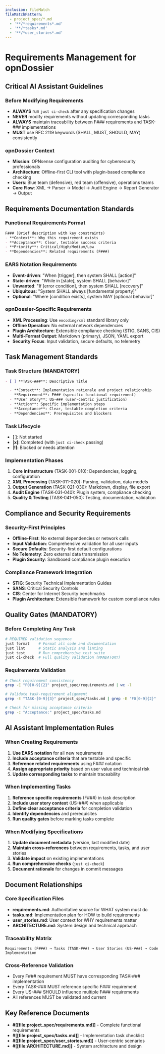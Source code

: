 ```yaml
---
inclusion: fileMatch
fileMatchPattern:
  - project_spec/*.md
  - '**/*requirements*.md'
  - '**/*tasks*.md'
  - '**/*user_stories*.md'
---
```


# Requirements Management for opnDossier

## Critical AI Assistant Guidelines

### Before Modifying Requirements

- **ALWAYS** run `just ci-check` after any specification changes
- **NEVER** modify requirements without updating corresponding tasks
- **ALWAYS** maintain traceability between F### requirements and TASK-### implementations
- **MUST** use RFC 2119 keywords (SHALL, MUST, SHOULD, MAY) consistently

### opnDossier Context

- **Mission**: OPNsense configuration auditing for cybersecurity professionals
- **Architecture**: Offline-first CLI tool with plugin-based compliance checking
- **Users**: Blue team (defensive), red team (offensive), operations teams
- **Core Flow**: XML → Parser → Model → Audit Engine → Report Generator → Output

## Requirements Documentation Standards

### Functional Requirements Format

```markdown
F### (Brief description with key constraints)
- **Context**: Why this requirement exists
- **Acceptance**: Clear, testable success criteria
- **Priority**: Critical/High/Medium/Low
- **Dependencies**: Related requirements (F###)
```

### EARS Notation Requirements

- **Event-driven**: "When [trigger], then system SHALL [action]"
- **State-driven**: "While in [state], system SHALL [behavior]"
- **Unwanted**: "If [error condition], then system SHALL [recovery]"
- **Ubiquitous**: "System SHALL always [fundamental property]"
- **Optional**: "Where [condition exists], system MAY [optional behavior]"

### opnDossier-Specific Requirements

- **XML Processing**: Use `encoding/xml` standard library only
- **Offline Operation**: No external network dependencies
- **Plugin Architecture**: Extensible compliance checking (STIG, SANS, CIS)
- **Multi-Format Output**: Markdown (primary), JSON, YAML export
- **Security Focus**: Input validation, secure defaults, no telemetry

## Task Management Standards

### Task Structure (MANDATORY)

```markdown
- [ ] **TASK-###**: Descriptive Title

  - **Context**: Implementation rationale and project relationship
  - **Requirement**: F### (specific functional requirement)
  - **User Story**: US-### (user-centric justification)
  - **Action**: Specific implementation steps
  - **Acceptance**: Clear, testable completion criteria
  - **Dependencies**: Prerequisites and blockers
```

### Task Lifecycle

- **[ ]**: Not started
- **[x]**: Completed (with `just ci-check` passing)
- **[!]**: Blocked or needs attention

### Implementation Phases

1. **Core Infrastructure** (TASK-001-010): Dependencies, logging, configuration
2. **XML Processing** (TASK-011-020): Parsing, validation, data models
3. **Output Generation** (TASK-021-030): Markdown, display, file export
4. **Audit Engine** (TASK-031-040): Plugin system, compliance checking
5. **Quality & Testing** (TASK-041-050): Testing, documentation, validation

## Compliance and Security Requirements

### Security-First Principles

- **Offline-First**: No external dependencies or network calls
- **Input Validation**: Comprehensive validation for all user inputs
- **Secure Defaults**: Security-first default configurations
- **No Telemetry**: Zero external data transmission
- **Plugin Security**: Sandboxed compliance plugin execution

### Compliance Framework Integration

- **STIG**: Security Technical Implementation Guides
- **SANS**: Critical Security Controls
- **CIS**: Center for Internet Security benchmarks
- **Plugin Architecture**: Extensible framework for custom compliance rules

## Quality Gates (MANDATORY)

### Before Completing Any Task

```bash
# REQUIRED validation sequence
just format    # Format all code and documentation
just lint      # Static analysis and linting
just test      # Run comprehensive test suite
just ci-check  # Full quality validation (MANDATORY)
```

### Requirements Validation

```bash
# Check requirement consistency
grep -E "F0[0-9]{2}" project_spec/requirements.md | wc -l

# Validate task-requirement alignment
grep -E "TASK-[0-9]{3}" project_spec/tasks.md | grep -E "F0[0-9]{2}"

# Check for missing acceptance criteria
grep -c "Acceptance:" project_spec/tasks.md
```

## AI Assistant Implementation Rules

### When Creating Requirements

1. **Use EARS notation** for all new requirements
2. **Include acceptance criteria** that are testable and specific
3. **Reference related requirements** using F### notation
4. **Assign appropriate priority** based on user value and technical risk
5. **Update corresponding tasks** to maintain traceability

### When Implementing Tasks

1. **Reference specific requirements** (F###) in task description
2. **Include user story context** (US-###) when applicable
3. **Define clear acceptance criteria** for completion validation
4. **Identify dependencies** and prerequisites
5. **Run quality gates** before marking tasks complete

### When Modifying Specifications

1. **Update document metadata** (version, last modified date)
2. **Maintain cross-references** between requirements, tasks, and user stories
3. **Validate impact** on existing implementations
4. **Run comprehensive checks** (`just ci-check`)
5. **Document rationale** for changes in commit messages

## Document Relationships

### Core Specification Files

- **requirements.md**: Authoritative source for WHAT system must do
- **tasks.md**: Implementation plan for HOW to build requirements
- **user_stories.md**: User context for WHY requirements matter
- **ARCHITECTURE.md**: System design and technical approach

### Traceability Matrix

```text
Requirements (F###) → Tasks (TASK-###) → User Stories (US-###) → Code Implementation
```

### Cross-Reference Validation

- Every F### requirement MUST have corresponding TASK-### implementation
- Every TASK-### MUST reference specific F### requirement
- Every US-### SHOULD influence multiple F### requirements
- All references MUST be validated and current

## Key Reference Documents

- **#[[file:project_spec/requirements.md]]** - Complete functional requirements
- **#[[file:project_spec/tasks.md]]** - Implementation task checklist
- **#[[file:project_spec/user_stories.md]]** - User-centric scenarios
- **#[[file:ARCHITECTURE.md]]** - System architecture and design
